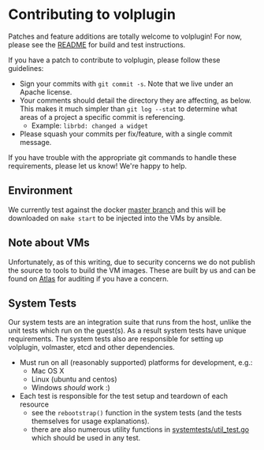 # Contributing to volplugin

Patches and feature additions are totally welcome to volplugin! For now, please
see the [README](https://github.com/contiv/volplugin/blob/master/README.md) for
build and test instructions.

If you have a patch to contribute to volplugin, please follow these guidelines:

* Sign your commits with `git commit -s`. Note that we live under an Apache
  license.
* Your comments should detail the directory they are affecting, as below. This
  makes it much simpler than `git log --stat` to determine what areas of a
  project a specific commit is referencing.
  * Example: `librbd: changed a widget`
* Please squash your commits per fix/feature, with a single commit message.

If you have trouble with the appropriate git commands to handle these
requirements, please let us know! We're happy to help.

## Environment

We currently test against the docker [master branch](https://master.dockerproject.org)
and this will be downloaded on `make start` to be injected into the VMs by ansible.

## Note about VMs

Unfortunately, as of this writing, due to security concerns we do not publish
the source to tools to build the VM images. These are built by us and can be
found on [Atlas](https://atlas.hashicorp.com/contiv/boxes/centos71-netplugin) for
auditing if you have a concern. 

## System Tests

Our system tests are an integration suite that runs from the host, unlike the
unit tests which run on the guest(s). As a result system tests have unique
requirements. The system tests also are responsible for setting up volplugin,
volmaster, etcd and other dependencies.

* Must run on all (reasonably supported) platforms for development, e.g.:
  * Mac OS X
  * Linux (ubuntu and centos)
  * Windows *should* work :)
* Each test is responsible for the test setup and teardown of each resource
  * see the `rebootstrap()` function in the system tests (and the tests
    themselves for usage explanations).
  * there are also numerous utility functions in [systemtests/util_test.go](https://github.com/contiv/volplugin/blob/master/systemtests/util_test.go)
    which should be used in any test.
